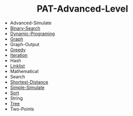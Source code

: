 <h1 align = "center">PAT-Advanced-Level</h1>

* Advanced-Simulate
* [Binary-Search](https://github.com/LT-IssacF/PAT-Advanced-Level/tree/main/Binary_Search)
* [Dynamic-Programing](https://github.com/LT-IssacF/PAT-Advanced-Level/tree/main/Dynamic-Programing)
* [Graph](https://github.com/LT-IssacF/PAT-Advanced-Level/tree/main/Graph)
* Graph-Output
* [Greedy](https://github.com/LT-IssacF/PAT-Advanced-Level/tree/main/Greedy)
* [Iteration](https://github.com/LT-IssacF/PAT-Advanced-Level/tree/main/Iteration)
* Hash
* [Linklist](https://github.com/LT-IssacF/PAT-Advanced-Level/tree/main/Linklist)
* Mathematical
* Search
* [Shortest-Distance](https://github.com/LT-IssacF/PAT-Advanced-Level/tree/main/Shortest-Distance)
* [Simple-Simulate](https://github.com/LT-IssacF/PAT-Advanced-Level/tree/main/Simple-Simulate)
* [Sort](https://github.com/LT-IssacF/PAT-Advanced-Level/tree/main/Sort)
* String
* [Tree](https://github.com/LT-IssacF/PAT-Advanced-Level/tree/main/Tree)
* Two-Points

